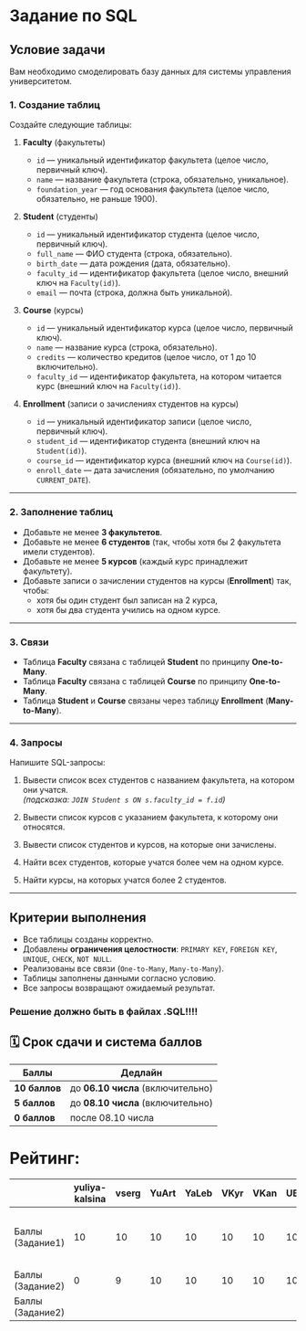 # Задание по SQL

## Условие задачи

Вам необходимо смоделировать базу данных для системы управления университетом.

### 1. Создание таблиц
Создайте следующие таблицы:

1. **Faculty** (факультеты)
   - `id` — уникальный идентификатор факультета (целое число, первичный ключ).
   - `name` — название факультета (строка, обязательно, уникальное).
   - `foundation_year` — год основания факультета (целое число, обязательно, не раньше 1900).

2. **Student** (студенты)
   - `id` — уникальный идентификатор студента (целое число, первичный ключ).
   - `full_name` — ФИО студента (строка, обязательно).
   - `birth_date` — дата рождения (дата, обязательно).
   - `faculty_id` — идентификатор факультета (целое число, внешний ключ на `Faculty(id)`).
   - `email` — почта (строка, должна быть уникальной).

3. **Course** (курсы)
   - `id` — уникальный идентификатор курса (целое число, первичный ключ).
   - `name` — название курса (строка, обязательно).
   - `credits` — количество кредитов (целое число, от 1 до 10 включительно).
   - `faculty_id` — идентификатор факультета, на котором читается курс (внешний ключ на `Faculty(id)`).

4. **Enrollment** (записи о зачислениях студентов на курсы)
   - `id` — уникальный идентификатор записи (целое число, первичный ключ).
   - `student_id` — идентификатор студента (внешний ключ на `Student(id)`).
   - `course_id` — идентификатор курса (внешний ключ на `Course(id)`).
   - `enroll_date` — дата зачисления (обязательно, по умолчанию `CURRENT_DATE`).

---

### 2. Заполнение таблиц
- Добавьте не менее **3 факультетов**.
- Добавьте не менее **6 студентов** (так, чтобы хотя бы 2 факультета имели студентов).
- Добавьте не менее **5 курсов** (каждый курс принадлежит факультету).
- Добавьте записи о зачислении студентов на курсы (**Enrollment**) так, чтобы:
  - хотя бы один студент был записан на 2 курса,
  - хотя бы два студента учились на одном курсе.

---

### 3. Связи
- Таблица **Faculty** связана с таблицей **Student** по принципу **One-to-Many**.
- Таблица **Faculty** связана с таблицей **Course** по принципу **One-to-Many**.
- Таблица **Student** и **Course** связаны через таблицу **Enrollment** (**Many-to-Many**).

---

### 4. Запросы
Напишите SQL-запросы:

1. Вывести список всех студентов с названием факультета, на котором они учатся.  
   *(подсказка: `JOIN Student s ON s.faculty_id = f.id`)*

2. Вывести список курсов с указанием факультета, к которому они относятся.

3. Вывести список студентов и курсов, на которые они зачислены.

4. Найти всех студентов, которые учатся более чем на одном курсе.

5. Найти курсы, на которых учатся более 2 студентов.

---

## Критерии выполнения
- Все таблицы созданы корректно.
- Добавлены **ограничения целостности**: `PRIMARY KEY`, `FOREIGN KEY`, `UNIQUE`, `CHECK`, `NOT NULL`.
- Реализованы все связи (`One-to-Many`, `Many-to-Many`).
- Таблицы заполнены данными согласно условию.
- Все запросы возвращают ожидаемый результат.

### Решение должно быть в файлах .SQL!!!!

## 🗓 Срок сдачи и система баллов

| Баллы | Дедлайн                          |
|-------|----------------------------------|
| **10 баллов** | до **06.10 числа** (включительно) |
| **5 баллов**  | до **08.10 числа** (включительно) |
| **0 баллов**  | после 08.10 числа                |

# Рейтинг:

|                  | yuliya-kalsina | vserg | YuArt | YaLeb | VKyr | VKan | UBesp | TAKIP | SZhe | RKos | PoNak | MSok | KhKV | IKoz | EZay              | EShcher      | EMar                          | EKis | DSoc | Dilyn | BS | AlKuz | AStep | AMyt | AMal | AKuz | AKud | AKhl | AABugaets | AleksPoldin |
|------------------|--------------|------|-----|-----|----|----|-----|------|----|----|-----|-----|----|----|-------------------|--------------|-------------------------------|-----|----|-----|--|------|-----|----|----|----|----|----|---------|------------|
| Баллы (Задание1) | 10           | 10   | 10  | 10  | 10 | 10 | 10  | 10   | 10 | 10 | 10  | 10  | 10 | 10 | 8 (нет top_longest) | 5 (просрочен) | 8 (выводит только одну группу) | 10  | 10 | 10  | 10 | 10   | 10  | 10 | 10 | 10 | 10 | 10 | 10      | 5          |
| Баллы (Задание2) | 0            | 9    | 10  | 10  | 10 | 10 | 10  | 5    | 10 | 10 | 10  | 7   | 10 | 10 | 10                | 0            | 0                             | 10  | 10 | 10  | 0 | 9    | 10  | 0  | 10 | 0  | 10 | 10 | 10      | 5          |
| Баллы (Задание2) |              |      |     |     |    |    |     |      |    |    |     |     |   |    |                   |              |                               |     |    |     |  |      |     |    |    |    |    |    |         |            |